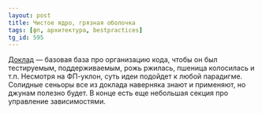 ```yaml
---
layout: post
title: Чистое ядро, грязная оболочка
tags: [фп, архитектура, bestpractices]
tg_id: 595
---
```

[Доклад](https://www.youtube.com/watch?v=P1vES9AgfC4) — базовая база про организацию кода, чтобы он был тестируемым, поддерживаемым, рожь ржилась, пшеница колосилась и т.п. Несмотря на ФП-уклон, суть идеи подойдет к любой парадигме. Солидные сеньоры все из доклада наверняка знают и применяют, но джунам полезно будет. В конце есть еще небольшая секция про управление зависимостями.
